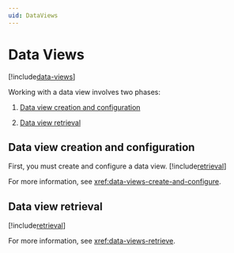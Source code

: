 ```yaml
---
uid: DataViews
---
```


# Data Views

[!include[data-views](../../_includes/data-views.md)]

Working with a data view involves two phases:

1. [Data view creation and configuration](#data-view-creation-and-configuration)

1. [Data view retrieval](#data-view-retrieval)

## Data view creation and configuration

First, you must create and configure a data view. [!include[retrieval](../../_includes/data-views-retrieve.md)]

For more information, see <xref:data-views-create-and-configure>.

## Data view retrieval

[!include[retrieval](../../_includes/data-views-retrieve.md)]

For more information, see <xref:data-views-retrieve>.